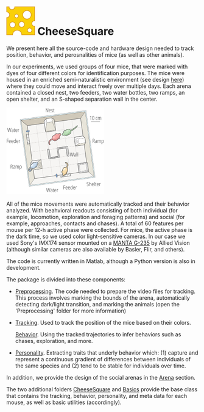 # ![](https://github.com/AnonyMouseNeuro/CheeseSquare/raw/master/images/cheese.png) CheeseSquare

We present here all the source-code and hardware design needed to track position, behavior, and perosnalities of mice (as well as other animals). 

In our experiments, we used groups of four mice, that were marked with dyes of four different colors for identification purposes. The mice were housed in an enriched semi-naturalistic environment (see design [here](https://github.com/AnonyMouseNeuro/CheeseSquare/tree/master/Arena)) where they could move and interact freely over multiple days. Each arena contained a closed nest, two feeders, two water bottles, two ramps, an open shelter, and an S-shaped separation wall in the center. 



<img src="https://github.com/AnonyMouseNeuro/CheeseSquare/raw/master/images/arena%20schematics.png" style="zoom:25%;" />



All of the mice movements were automatically tracked and their behavior analyzed. With beahvioral readouts consisting of both individual (for example, locomotion, exploration and foraging patterns) and social (for example, approaches, contacts and chases). A total of 60 features per mouse per 12-h active phase were collected. For mice, the active phase is the dark time, so we used color light-sensitive cameras. In our case we used Sony's IMX174 sensor mounted on a [MANTA G-235](https://www.alliedvision.com/en/products/cameras/detail/Manta/G-235.html) by Allied Vision (although similar cameras are also available by Basler, Flir, and others).



The code is currently written in Matlab, although a Python version is also in development. 

The package is divided into these components:

- [Preprocessing](https://github.com/AnonyMouseNeuro/CheeseSquare/tree/master/Preprocessing). The code needed to prepare the video files for tracking. This process involves marking the bounds of the arena, automatically detecting dark/light transition, and marking the animals (open the 'Preprocessing' folder for more information)
- [Tracking](https://github.com/AnonyMouseNeuro/CheeseSquare/tree/master/Tracking). Used to track the position of the mice based on their colors.

  [Behavior](https://github.com/AnonyMouseNeuro/CheeseSquare/tree/master/Behavior). Using the tracked trajectories to infer behaviors such as chases, exploration, and more.
- [Personality](https://github.com/AnonyMouseNeuro/CheeseSquare/tree/master/Personality). Extracting traits that underly behavior which: (1) capture and represent a continuous gradient of differences between individuals of the same species and (2) tend to be stable for individuals over time.

In addition, we provide the design of the social arenas in the [Arena](https://github.com/AnonyMouseNeuro/CheeseSquare/tree/master/Arena) section.

The two additional folders [CheeseSquare](https://github.com/AnonyMouseNeuro/CheeseSquare/tree/master/CheeseSquare) and [Basics](https://github.com/AnonyMouseNeuro/CheeseSquare/tree/master/Basics) provide the base class that contains the tracking, behavior, personality, and meta data for each mouse, as well as basic utilities (accordingly).

